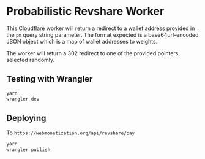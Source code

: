 # Probabilistic Revshare Worker

This Cloudflare worker will return a redirect to a wallet address provided in the `pm` query string parameter. The format expected is a base64url-encoded JSON object which is a map of wallet addresses to weights.

The worker will return a 302 redirect to one of the provided pointers, selected randomly.

## Testing with Wrangler

```sh
yarn
wrangler dev
```

## Deploying

To `https://webmonetization.org/api/revshare/pay`

```sh
yarn
wrangler publish
```
